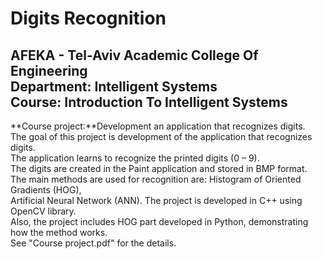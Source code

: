 # Digits Recognition
## AFEKA - Tel-Aviv Academic College Of Engineering<br/>Department: Intelligent Systems<br/>Course: Introduction To Intelligent Systems

**Course project:**Development an application that recognizes digits.<br/>
The goal of this project is development of the application that recognizes digits.<br/> 
The application learns to recognize the printed digits (0 – 9).<br/>
The digits are created in the Paint application and stored in BMP format.<br/> 
The main methods are used for recognition are: Histogram of Oriented Gradients (HOG),<br/>
Artificial Neural Network (ANN). The project is developed in C++ using OpenCV library.<br/>
Also, the project includes HOG part developed in Python, demonstrating how the method works.<br/> 
See "Course project.pdf" for the details.
